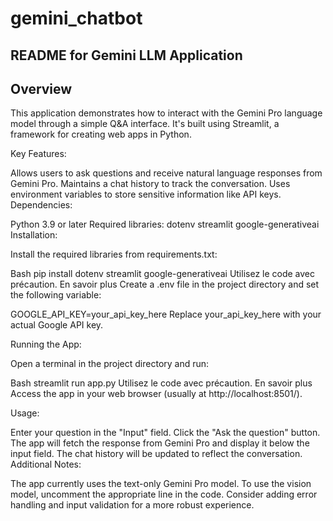 # gemini_chatbot


## README for Gemini LLM Application

## Overview

This application demonstrates how to interact with the Gemini Pro language model through a simple Q&A interface. It's built using Streamlit, a framework for creating web apps in Python.

Key Features:

Allows users to ask questions and receive natural language responses from Gemini Pro.
Maintains a chat history to track the conversation.
Uses environment variables to store sensitive information like API keys.
Dependencies:

Python 3.9 or later
Required libraries:
dotenv
streamlit
google-generativeai
Installation:

Install the required libraries from requirements.txt:

Bash
pip install dotenv streamlit google-generativeai
Utilisez le code avec précaution. En savoir plus
Create a .env file in the project directory and set the following variable:

GOOGLE_API_KEY=your_api_key_here
Replace your_api_key_here with your actual Google API key.

Running the App:

Open a terminal in the project directory and run:

Bash
streamlit run app.py
Utilisez le code avec précaution. En savoir plus
Access the app in your web browser (usually at http://localhost:8501/).

Usage:

Enter your question in the "Input" field.
Click the "Ask the question" button.
The app will fetch the response from Gemini Pro and display it below the input field.
The chat history will be updated to reflect the conversation.
Additional Notes:

The app currently uses the text-only Gemini Pro model. To use the vision model, uncomment the appropriate line in the code.
Consider adding error handling and input validation for a more robust experience.